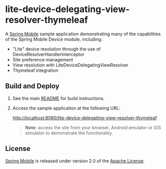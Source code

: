 # lite-device-delegating-view-resolver-thymeleaf

A [Spring Mobile] sample application demonstrating many of the capabilities of the Spring Mobile Device module, including:

* "Lite" device resolution through the use of DeviceResolverHandlerInterceptor 
* Site preference management
* View resolution with LiteDeviceDelegatingViewResolver
* Thymeleaf integration


## Build and Deploy

1. See the main [README](../README.md) for build instructions.

2. Access the sample application at the following URL:

    <http://localhost:8080/lite-device-delegating-view-resolver-thymeleaf>

    > **Note**: access the site from your browser, Android emulator or iOS simulator to demonstrate the functionality.


## License

[Spring Mobile] is released under version 2.0 of the [Apache License].

[Spring Mobile]: http://www.springsource.org/spring-mobile
[Apache License]: http://www.apache.org/licenses/LICENSE-2.0
